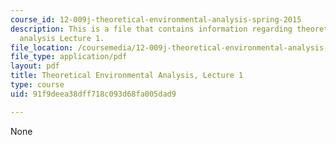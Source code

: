 ```yaml
---
course_id: 12-009j-theoretical-environmental-analysis-spring-2015
description: This is a file that contains information regarding theoretical environmental
  analysis Lecture 1.
file_location: /coursemedia/12-009j-theoretical-environmental-analysis-spring-2015/91f9deea38dff718c093d68fa005dad9_MIT12_009JS15_1intro.pdf
file_type: application/pdf
layout: pdf
title: Theoretical Environmental Analysis, Lecture 1
type: course
uid: 91f9deea38dff718c093d68fa005dad9

---
```

None